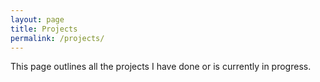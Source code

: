 ```yaml
---
layout: page
title: Projects
permalink: /projects/
---
```


This page outlines all the projects I have done or is currently in progress.